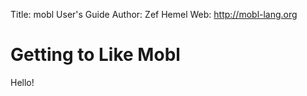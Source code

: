 Title:      mobl User's Guide
Author:     Zef Hemel
Web:        http://mobl-lang.org

Getting to Like Mobl
====================

Hello!
